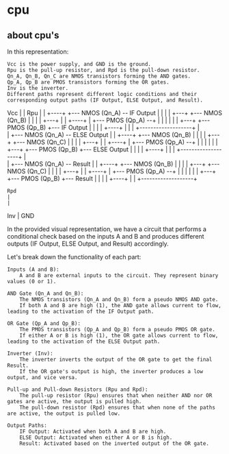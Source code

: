 # cpu
about cpu's
--------------------------------------------------------
In this representation:

    Vcc is the power supply, and GND is the ground.
    Rpu is the pull-up resistor, and Rpd is the pull-down resistor.
    Qn_A, Qn_B, Qn_C are NMOS transistors forming the AND gates.
    Qp_A, Qp_B are PMOS transistors forming the OR gates.
    Inv is the inverter.
    Different paths represent different logic conditions and their corresponding output paths (IF Output, ELSE Output, and Result).

   Vcc
    |
    |
   Rpu
    |
    |
   +----+       +--- NMOS (Qn_A) -- IF Output
   |    |       |
   |    +---+   +--- NMOS (Qn_B)
   |        |   |
   |        +---+
   |        |
   +----+   |   +--- PMOS (Qp_A) --+
   |    |   |   |                   |
   |    +---+   +--- PMOS (Qp_B)    +--- IF Output
   |    |       |                   |
   +----+       |                   |
   |            +-------------------+
   |    
   |            +--- NMOS (Qn_A) -- ELSE Output
   |            |
   +----+       +--- NMOS (Qn_B)
   |    |       |
   |    +---+   +--- NMOS (Qn_C)
   |        |   |
   |        +---+
   |        |
   +----+   |   +--- PMOS (Qp_A) --+
   |    |   |   |                   |
   |    +---+   +--- PMOS (Qp_B)    +--- ELSE Output
   |    |       |                   |
   +----+       |                   |
   |            +-------------------+
   |    
   |            +--- NMOS (Qn_A) -- Result
   |            |
   +----+       +--- NMOS (Qn_B)
   |    |       |
   |    +---+   +--- NMOS (Qn_C)
   |        |   |
   |        +---+
   |        |
   +----+   |   +--- PMOS (Qp_A) --+
   |    |   |   |                   |
   |    +---+   +--- PMOS (Qp_B)    +--- Result
   |    |       |                   |
   +----+       |                   |
                +-------------------+
    
    Rpd
    |
    |
   Inv
    |
   GND


In the provided visual representation, we have a circuit that performs a conditional check based on the inputs A and B and produces different outputs (IF Output, ELSE Output, and Result) accordingly.

Let's break down the functionality of each part:

    Inputs (A and B):
        A and B are external inputs to the circuit. They represent binary values (0 or 1).

    AND Gate (Qn_A and Qn_B):
        The NMOS transistors (Qn_A and Qn_B) form a pseudo NMOS AND gate.
        If both A and B are high (1), the AND gate allows current to flow, leading to the activation of the IF Output path.

    OR Gate (Qp_A and Qp_B):
        The PMOS transistors (Qp_A and Qp_B) form a pseudo PMOS OR gate.
        If either A or B is high (1), the OR gate allows current to flow, leading to the activation of the ELSE Output path.

    Inverter (Inv):
        The inverter inverts the output of the OR gate to get the final Result.
        If the OR gate's output is high, the inverter produces a low output, and vice versa.

    Pull-up and Pull-down Resistors (Rpu and Rpd):
        The pull-up resistor (Rpu) ensures that when neither AND nor OR gates are active, the output is pulled high.
        The pull-down resistor (Rpd) ensures that when none of the paths are active, the output is pulled low.

    Output Paths:
        IF Output: Activated when both A and B are high.
        ELSE Output: Activated when either A or B is high.
        Result: Activated based on the inverted output of the OR gate.

